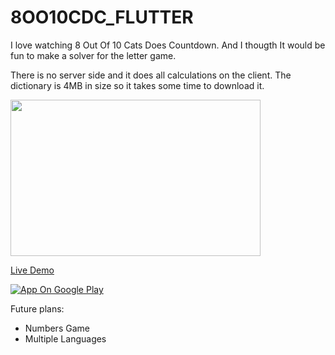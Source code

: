 # 8OO10CDC_FLUTTER

I love watching 8 Out Of 10 Cats Does Countdown. And I thougth It would be fun to make a solver for the letter game.

There is no server side and it does all calculations on the client. The dictionary is 4MB in size so it takes some time to download it.

<img src="https://user-images.githubusercontent.com/2699619/201027572-4ed46a56-fc9e-4c1a-983d-c7bbaf88af67.PNG" width="400" height="250">

[Live Demo](https://koallider.github.io/8OO10CDC_FLUTTER/#/)

[![App On Google Play](https://lh3.googleusercontent.com/q1k2l5CwMV31JdDXcpN4Ey7O43PxnjAuZBTmcHEwQxVuv_2wCE2gAAQMWxwNUC2FYEOnYgFPOpw6kmHJWuEGeIBLTj9CuxcOEeU8UXyzWJq4NJM3lg=s0)](https://play.google.com/store/apps/details?id=me.koallider.countdown_solver)

Future plans:
* Numbers Game
* Multiple Languages
